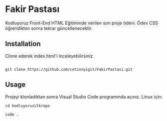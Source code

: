 # Fakir Pastası
 Kodluyoruz Front-End HTML Eğitiminde verilen son proje ödevi. Ödev CSS öğrendikten sonra tekrar güncellenecektir.


## Installation

Clone ederek index.html'i inceleyebilirsiniz


```

git clone https://github.com/cetinnyigit/FakirPastasi.git

```


## Usage


Projeyi klonladıktan sonra Visual Studio Code programında açınız.
Linux için:



```
cd kodluyoruzilkrepo

code . 

```

